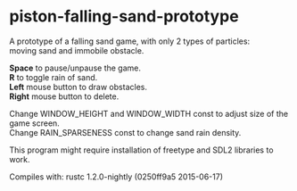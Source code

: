 # piston-falling-sand-prototype

A prototype of a falling sand game, with only 2 types of particles:  
moving sand and immobile obstacle.

**Space** to pause/unpause the game.  
**R** to toggle rain of sand.  
**Left** mouse button to draw obstacles.  
**Right** mouse button to delete.  

Change WINDOW_HEIGHT and WINDOW_WIDTH const to adjust size of the game screen.  
Change RAIN_SPARSENESS const to change sand rain density.  

This program might require installation of freetype and SDL2 libraries to work.

Compiles with: rustc 1.2.0-nightly (0250ff9a5 2015-06-17)

